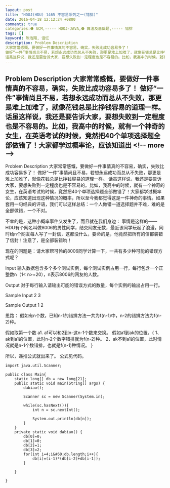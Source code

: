 ```yaml
---
layout: post
title: "HDOJ(HDU) 1465 不容易系列之一(错排)"
date: 2016-04-18 12:12:24 +0800
comments: true
categories:❶ ACM,----- HDOJ-JAVA,❺ 算法及基础题,----- 错排
tags: []
keyword: 陈浩翔, 谙忆
description: Problem Description 
大家常常感慨，要做好一件事情真的不容易，确实，失败比成功容易多了！ 
做好“一件”事情尚且不易，若想永远成功而总从不失败，那更是难上加难了，就像花钱总是比挣钱容易的道理一样。 
话虽这样说，我还是要告诉大家，要想失败到一定程度也是不容易的。比如，我高中的时候，就有一个神奇的女生，在英语考试的时候，竟然把40个单项选择题全部做错了！大家都学过概率论，应该知道出 
---
```



Problem Description 
大家常常感慨，要做好一件事情真的不容易，确实，失败比成功容易多了！ 
做好“一件”事情尚且不易，若想永远成功而总从不失败，那更是难上加难了，就像花钱总是比挣钱容易的道理一样。 
话虽这样说，我还是要告诉大家，要想失败到一定程度也是不容易的。比如，我高中的时候，就有一个神奇的女生，在英语考试的时候，竟然把40个单项选择题全部做错了！大家都学过概率论，应该知道出
&#60;!-- more --&#62;
----------

Problem Description
大家常常感慨，要做好一件事情真的不容易，确实，失败比成功容易多了！
做好“一件”事情尚且不易，若想永远成功而总从不失败，那更是难上加难了，就像花钱总是比挣钱容易的道理一样。
话虽这样说，我还是要告诉大家，要想失败到一定程度也是不容易的。比如，我高中的时候，就有一个神奇的女生，在英语考试的时候，竟然把40个单项选择题全部做错了！大家都学过概率论，应该知道出现这种情况的概率，所以至今我都觉得这是一件神奇的事情。如果套用一句经典的评语，我们可以这样总结：一个人做错一道选择题并不难，难的是全部做错，一个不对。

不幸的是，这种小概率事件又发生了，而且就在我们身边：
事情是这样的——HDU有个网名叫做8006的男性同学，结交网友无数，最近该同学玩起了浪漫，同时给n个网友每人写了一封信，这都没什么，要命的是，他竟然把所有的信都装错了信封！注意了，是全部装错哟！

现在的问题是：请大家帮可怜的8006同学计算一下，一共有多少种可能的错误方式呢？
 

Input
输入数据包含多个多个测试实例，每个测试实例占用一行，每行包含一个正整数n（1&#60; n>=20），n表示8006的网友的人数。
 

Output
对于每行输入请输出可能的错误方式的数量，每个实例的输出占用一行。
 

Sample Input
2
3
 

Sample Output
1
2


思路：
假如有n个数，已知n-1的错排方法一共为f(n-1)中，n-2的错排方法为f(n-2)种。

假如取第一个数 a1.
a1可以和2到n-这n-1个数来交换。
假如a1到ak的位置，{
1、ak到a1的位置，此时n-2个数字错排就为f(n-2)种。
2、ak不到a1的位置，此时情况就是n-1个数错排，也就是f(n-1)种情况。
}

所以，递推公式就出来了。
公式见代码。

```
import java.util.Scanner;

public class Main{
	static long[] db = new long[21];
	public static void main(String[] args) {
		dabiao();
		
		Scanner sc = new Scanner(System.in);
		
		while(sc.hasNext()){
			int n = sc.nextInt();
			
			System.out.println(db[n]);
		}
	}
	private static void dabiao() {
		db[0]=0;
		db[1]=0;
		db[2]=1;
		db[3]=2;
		for(int i=4;i&#60;db.length;i++){
			db[i]=(i-1)*(db[i-2]+db[i-1]);
		}
		
	}

}

```